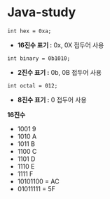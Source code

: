 # Java-study

`int hex = 0xa;`
- **16진수 표기 :** 0x, 0X 접두어 사용

`int binary = 0b1010;`
- **2진수 표기 :** 0b, 0B 접두어 사용

`int octal = 012;`
- **8진수 표기 :** 0 접두어 사용

**16진수** 
- 1001 9
- 1010 A 
- 1011 B 
- 1100 C 
- 1101 D 
- 1110 E
- 1111 F
- 10101100 = AC
- 01011111 = 5F
